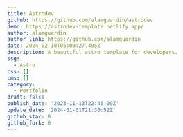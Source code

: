 ```yaml
---
title: Astrodev
github: https://github.com/alamguardin/astrodev
demo: https://astrodev-template.netlify.app/
author: alamguardin
author_link: https://github.com/alamguardin
date: 2024-02-18T05:00:27.495Z
description: A beautiful astro template for developers.
ssg:
  - Astro
css: []
cms: []
category:
  - Portfolio
draft: false
publish_date: '2023-11-13T22:46:09Z'
update_date: '2024-01-01T21:30:52Z'
github_star: 0
github_fork: 0
---
```

